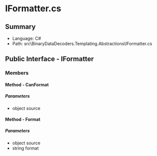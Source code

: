 ﻿# IFormatter.cs

## Summary

* Language: C#
* Path: src\BinaryDataDecoders.Templating.Abstractions\IFormatter.cs

## Public Interface - IFormatter

### Members

#### Method - CanFormat

#####  Parameters

 - object source 

#### Method - Format

#####  Parameters

 - object source 
 - string format 

